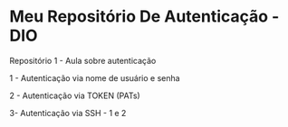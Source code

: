 # Meu Repositório De Autenticação - DIO 

Repositório 1 - Aula sobre autenticação

1 - Autenticação via nome de usuário e senha

2 - Autenticação via TOKEN (PATs)

3- Autenticação via SSH - 1 e 2
